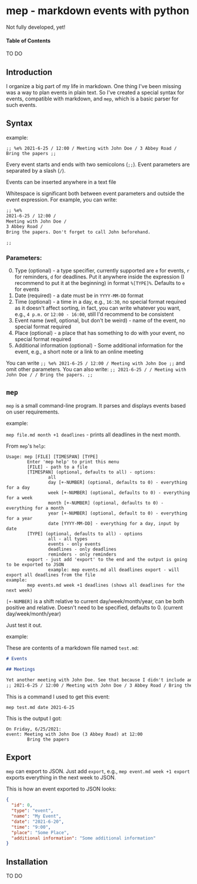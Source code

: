 # mep - markdown events with python

Not fully developed, yet!

#### Table of Contents

TO DO

## Introduction

I organize a big part of my life in markdown. One thing I've been missing was a way to plan events in plain text. So I've created a special syntax for events, compatible with markdown, and `mep`, which is a basic parser for such events.

## Syntax

example:

`;; %e% 2021-6-25 / 12:00 / Meeting with John Doe / 3 Abbey Road / Bring the papers ;;`

Every event starts and ends with two semicolons (`;;`). Event parameters are separated by a slash (`/`).

Events can be inserted anywhere in a text file

Whitespace is significant both between event parameters and outside the event expression. For example, you can write:

```markdown
;; %e%
2021-6-25 / 12:00 /
Meeting with John Doe /
3 Abbey Road /
Bring the papers. Don't forget to call John beforehand.

;;
```

### Parameters:

0. Type (optional) - a type specifier, currently supported are `e` for events, `r` for reminders, `d` for deadlines. Put it anywhere inside the expression (I recommend to put it at the beginning) in format `%[TYPE]%`. Defaults to `e` for events
1. Date (required) - a date must be in `YYYY-MM-DD` format
2. Time (optional) - a time in a day, e.g., `16:30`, no special format required as it doesn't affect sorting, in fact, you can write whatever you want, e.g., `4 p.m.` or `12:00 - 16:00`, still I'd recommend to be consistent
3. Event name (well, optional, but don't be weird) - name of the event, no special format required
4. Place (optional) - a place that has something to do with your event, no special format required
5. Additional information (optional) - Some additional information for the event, e.g., a short note or a link to an online meeting

You can write `;; %e% 2021-6-25 / 12:00 / Meeting with John Doe ;;` and omit other parameters. You can also write: `;; 2021-6-25 / / Meeting with John Doe / / Bring the papers. ;;`

## `mep`

`mep` is a small command-line program. It parses and displays events based on user requirements.

example:

`mep file.md month +1 deadlines` - prints all deadlines in the next month.

From `mep`'s `help`:

```text
Usage: mep [FILE] [TIMESPAN] [TYPE]
        Enter 'mep help' to print this menu
        [FILE] - path to a file
        [TIMESPAN] (optional, defaults to all) - options:
                all
                day [+-NUMBER] (optional, defaults to 0) - everything for a day
                week [+-NUMBER] (optional, defaults to 0) - everything for a week
                month [+-NUMBER] (optional, defaults to 0) - everything for a month
                year [+-NUMBER] (optional, default to 0) - everything for a year
                date [YYYY-MM-DD] - everything for a day, input by date
        [TYPE] (optional, defaults to all) - options
                all - all types
                events - only events
                deadlines - only deadlines
                reminders - only reminders
        export - just add 'export' to the end and the output is going to be exported to JSON
                example: mep events.md all deadlines export - will export all deadlines from the file
example:
        mep events.md week +1 deadlines (shows all deadlines for the next week)

```

`[+-NUMBER]` is a shift relative to current day/week/month/year, can be both positive and relative. Doesn't need to be specified, defaults to 0. (current day/week/month/year)

Just test it out.

example:

These are contents of a markdown file named `test.md`:

```markdown
# Events

## Meetings

Yet another meeting with John Doe. See that because I didn't include any type specifier, the parser set it to event.
;; 2021-6-25 / 12:00 / Meeting with John Doe / 3 Abbey Road / Bring the papers ;;
```

This is a command I used to get this event:

`mep test.md date 2021-6-25`

This is the output I got:

```text
On Friday, 6/25/2021:
event: Meeting with John Doe (3 Abbey Road) at 12:00
        Bring the papers
```

## Export

`mep` can export to JSON. Just add `export`, e.g., `mep event.md week +1 export` exports everything in the next week to JSON.

This is how an event exported to JSON looks:

```json
{
  "id": 0,
  "type": "event",
  "name": "My Event",
  "date": "2021-6-20",
  "time": "9:00",
  "place": "Some Place",
  "additional information": "Some additional information"
}
```

## Installation

TO DO
